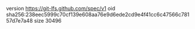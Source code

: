 version https://git-lfs.github.com/spec/v1
oid sha256:238eec5999c70cf139e608aa76e9d6ede2cd9e4f41cc6c47566c78157d7e7a48
size 30496
